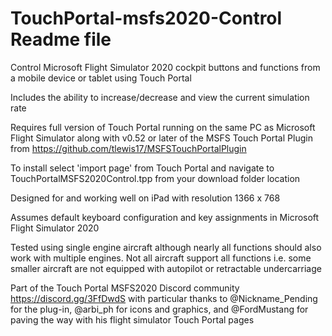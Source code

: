 # TouchPortal-msfs2020-Control Readme file
Control Microsoft Flight Simulator 2020 cockpit buttons and functions from a mobile device or tablet using Touch Portal

Includes the ability to increase/decrease and view the current simulation rate

Requires full version of Touch Portal running on the same PC as Microsoft Flight Simulator along with v0.52 or later of the MSFS Touch Portal Plugin from
https://github.com/tlewis17/MSFSTouchPortalPlugin

To install select 'import page' from Touch Portal and navigate to TouchPortalMSFS2020Control.tpp from your download folder location

Designed for and working well on iPad with resolution 1366 x 768

Assumes default keyboard configuration and key assignments in  Microsoft Flight Simulator 2020

Tested using single engine aircraft although nearly all functions should also work with multiple engines.  Not all aircraft support all functions i.e. some smaller aircraft are not equipped with autopilot or retractable undercarriage

Part of the Touch Portal MSFS2020 Discord community https://discord.gg/3FfDwdS with particular thanks to @Nickname_Pending for the plug-in, @arbi_ph for icons and graphics, and @FordMustang for paving the way with his flight simulator Touch Portal pages
